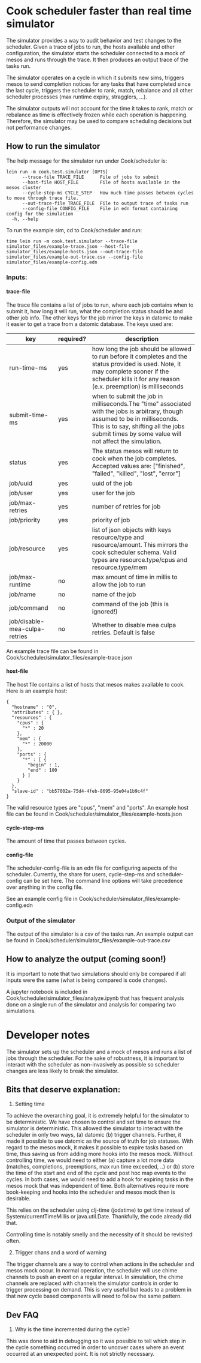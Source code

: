 # Cook scheduler faster than real time simulator

The simulator provides a way to audit behavior and test changes to the scheduler.
Given a trace of jobs to run, the hosts available and other configuration, the simulator starts the scheduler connected to a mock of mesos and runs through the trace.
It then produces an output trace of the tasks run.

The simulator operates on a cycle in which it submits new sims, triggers mesos to send completion notices for any tasks that have completed since the last cycle, triggers the scheduler to rank, match, rebalance and all other scheduler processes (max runtime expiry, stragglers, ...). 

The simulator outputs will not account for the time it takes to rank, match or rebalance as time is effectively frozen while each operation is happening. Therefore, the simulator may be used to compare scheduling decisions but not performance changes.

## How to run the simulator

The help message for the simulator run under Cook/scheduler is:

```
lein run -m cook.test.simulator [OPTS]
      --trace-file TRACE_FILE      File of jobs to submit
      --host-file HOST_FILE        File of hosts available in the mesos cluster
      --cycle-step-ms CYCLE_STEP   How much time passes between cycles to move through trace file.
      --out-trace-file TRACE_FILE  File to output trace of tasks run
      --config-file CONFIG_FILE    File in edn format containing config for the simulation
  -h, --help
```

To run the example sim, cd to Cook/scheduler and run:

```
time lein run -m cook.test.simulator --trace-file simulator_files/example-trace.json --host-file simulator_files/example-hosts.json --out-trace-file simulator_files/example-out-trace.csv --config-file simulator_files/example-config.edn
```

### Inputs:

#### trace-file

The trace file contains a list of jobs to run, where each job contains when to submit it, how long it will run, what the completion status should be and other job info.
The other keys for the job mirror the keys in datomic to make it easier to get a trace from a datomic database. The keys used are:

| key | required?  | description  |
|---|---|---|
| run-time-ms  | yes  | how long the job should be allowed to run before it completes and the status provided is used. Note, it may complete sooner if the scheduler kills it for any reason (e.x. preemption) is milliseconds |
| submit-time-ms   | yes  | when to submit the job in milliseconds.The "time" associated with the jobs is arbitrary, though assumed to be in milliseconds. This is to say, shifting all the jobs submit times by some value will not affect the simulation.  |
| status  | yes  | The status mesos will return to cook when the job completes. Accepted values are: ["finished", "failed", "killed", "lost", "error"] |
| job/uuid | yes | uuid of the job |
| job/user | yes | user for the job |
| job/max-retries | yes | number of retries for job |
| job/priority | yes | priority of job |
| job/resource | yes | list of json objects with keys resource/type and resource/amount. This mirrors the cook scheduler schema. Valid types are resource.type/cpus and resource.type/mem |
| job/max-runtime | no | max amount of time in millis to allow the job to run |
| job/name | no | name of the job |
| job/command | no | command of the job (this is ignored!) |
| job/disable-mea-culpa-retries | no | Whether to disable mea culpa retries. Default is false |

An example trace file can be found in Cook/scheduler/simulator_files/example-trace.json

#### host-file

The host file contains a list of hosts that mesos makes available to cook. Here is an example host:

```
{
  "hostname" : "0",
  "attributes" : { },
  "resources" : {
    "cpus" : {
      "*" : 20
    },
    "mem" : {
      "*" : 20000
    },
    "ports" : {
      "*" : [ {
        "begin" : 1,
        "end" : 100
      } ]
    }
  },
  "slave-id" : "bb57002a-75d4-4feb-8695-95e04a1b9c4f"
}
```

The valid resource types are "cpus", "mem" and "ports". An example host file can be found in Cook/scheduler/simulator_files/example-hosts.json

#### cycle-step-ms

The amount of time that passes between cycles.
 
#### config-file

The scheduler-config-file is an edn file for configuring aspects of the scheduler. Currently, the share for users, cycle-step-ms and scheduler-config can be set here. The command line options will take precedence over anything in the config file. 

See an example config file in Cook/scheduler/simulator_files/example-config.edn


### Output of the simulator

The output of the simulator is a csv of the tasks run. An example output can be found in Cook/scheduler/simulator_files/example-out-trace.csv


## How to analyze the output (coming soon!)

It is important to note that two simulations should only be compared if all inputs were the same (what is being compared is code changes). 

A jupyter notebook is included in Cook/scheduler/simulator_files/analyze.ipynb that has frequent analysis done on a single run of the simulator and analysis for comparing two simulations.


# Developer notes

The simulator sets up the scheduler and a mock of mesos and runs a list of jobs through the scheduler.
For the sake of robustness, it is important to interact with the scheduler as non-invasively as possible so scheduler changes are less likely to break the simulator.

## Bits that deserve explanation:

1. Setting time

To achieve the overarching goal, it is extremely helpful for the simulator to be deterministic.
We have chosen to control and set time to ensure the simulator is deterministic.
This allowed the simulator to interact with the scheduler in only two ways, (a) datomic (b) trigger channels.
Further, it made it possible to use datomic as the source of truth for job statuses.
With regard to the mesos mock, it makes it possible to expire tasks based on time, thus saving us from adding more hooks into the mesos mock.
Without controlling time, we would need to either (a) capture a lot more data (matches, completions, preemptions, max run time exceeded, ..) or (b) store the time of the start and end of the cycle and post hoc map events to the cycles.
In both cases, we would need to add a hook for expiring tasks in the mesos mock that was independent of time.
Both alternatives require more book-keeping and hooks into the scheduler and mesos mock then is desirable.

This relies on the scheduler using clj-time (jodatime) to get time instead of System/currentTimeMillis or java.util.Date.
Thankfully, the code already did that.

Controlling time is notably smelly and the necessity of it should be revisited often.

2. Trigger chans and a word of warning

The trigger channels are a way to control when actions in the scheduler and mesos mock occur.
In normal operation, the scheduler will use chime channels to push an event on a regular interval.
In simulation, the chime channels are replaced with channels the simulator controls in order to trigger processing on demand.
This is very useful but leads to a problem in that new cycle based components will need to follow the same pattern.


## Dev FAQ

1. Why is the time incremented during the cycle?

This was done to aid in debugging so it was possible to tell which step in the cycle something occurred in order to uncover cases where an event occurred at an unexpected point. It is not strictly necessary.
